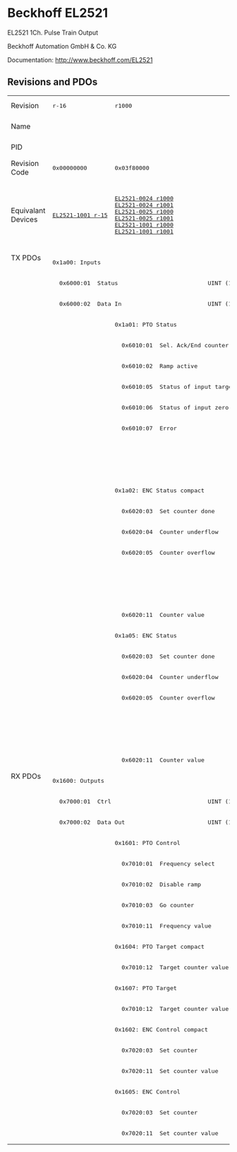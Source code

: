 # Beckhoff EL2521

EL2521 1Ch. Pulse Train Output

Beckhoff Automation GmbH & Co. KG

Documentation: <a href="http://www.beckhoff.com/EL2521">http://www.beckhoff.com/EL2521</a>

## Revisions and PDOs
<table>
<tr >
<td class="first">Revision</td>
<td ><pre>r-16</pre></td>
<td ><pre>r1000</pre></td>
<td ><pre>r1001</pre></td>
<td ><pre>r1002</pre></td>
<td ><pre>r1003</pre></td>
<td ><pre>r1004</pre></td>
<td ><pre>r1005</pre></td>
<td ><pre>r1006</pre></td>
</tr>
<tr >
<td class="first">Name</td>
<td  colspan=8 align="center"><pre>EL2521 1Ch. Pulse Train Output</pre></td>
</tr>
<tr >
<td class="first">PID</td>
<td  colspan=8 align="center"><pre>0x09d93052</pre></td>
</tr>
<tr >
<td class="first">Revision Code</td>
<td ><pre>0x00000000</pre></td>
<td ><pre>0x03f80000</pre></td>
<td ><pre>0x03f90000</pre></td>
<td ><pre>0x03fa0000</pre></td>
<td ><pre>0x03fb0000</pre></td>
<td ><pre>0x03fc0000</pre></td>
<td ><pre>0x03fd0000</pre></td>
<td ><pre>0x03fe0000</pre></td>
</tr>
<tr >
<td class="first">Equivalant Devices</td>
<td ><pre><a href="EL2521-1001">EL2521-1001 r-15</a></pre></td>
<td ><pre><a href="EL2521-0024">EL2521-0024 r1000</a><br/><a href="EL2521-0024">EL2521-0024 r1001</a><br/><a href="EL2521-0025">EL2521-0025 r1000</a><br/><a href="EL2521-0025">EL2521-0025 r1001</a><br/><a href="EL2521-1001">EL2521-1001 r1000</a><br/><a href="EL2521-1001">EL2521-1001 r1001</a></pre></td>
<td  colspan=2 align="center"></td>
<td  colspan=3 align="center"><pre><a href="EL2521-0024">EL2521-0024 r1002</a><br/><a href="EL2521-0024">EL2521-0024 r1003</a><br/><a href="EL2521-0024">EL2521-0024 r1004</a><br/><a href="EL2521-0025">EL2521-0025 r1002</a><br/><a href="EL2521-0025">EL2521-0025 r1003</a><br/><a href="EL2521-0025">EL2521-0025 r1004</a><br/><a href="EL2521-1001">EL2521-1001 r1002</a><br/><a href="EL2521-1001">EL2521-1001 r1003</a><br/><a href="EL2521-1001">EL2521-1001 r1004</a></pre></td>
<td ><pre><a href="EL2521-0024">EL2521-0024 r1005</a><br/><a href="EL2521-0025">EL2521-0025 r1005</a></pre></td>
</tr>
<tr class="txpdo pdosection">
<td class="first" rowspan=25 valign=top>TX PDOs</td>
<td colspan=8 align="left"><pre>0x1a00: Inputs</pre></td>
<td></td>
</tr>
<tr class="txpdo">
<td  colspan=8 align="left"><pre>  0x6000:01  Status                          UINT (16 bits)</pre></td>
</tr>
<tr class="txpdo">
<td  colspan=8 align="left"><pre>  0x6000:02  Data In                         UINT (16 bits)</pre></td>
</tr>
<tr class="txpdo pdosection">
<td ></td>
<td  colspan=7 align="left"><pre>0x1a01: PTO Status</pre></td>
</tr>
<tr class="txpdo">
<td ></td>
<td ><pre>  0x6010:01  Sel. Ack/End counter            BOOL</pre></td>
<td  colspan=6 align="left"><pre>  0x6010:01  Status__Sel. Ack/End counter    BOOL</pre></td>
</tr>
<tr class="txpdo">
<td ></td>
<td ><pre>  0x6010:02  Ramp active                     BOOL</pre></td>
<td  colspan=6 align="left"><pre>  0x6010:02  Status__Ramp active             BOOL</pre></td>
</tr>
<tr class="txpdo">
<td ></td>
<td ><pre>  0x6010:05  Status of input target          BOOL</pre></td>
<td  colspan=6 align="left"><pre>  0x6010:05  Status__Status of input target  BOOL</pre></td>
</tr>
<tr class="txpdo">
<td ></td>
<td ><pre>  0x6010:06  Status of input zero            BOOL</pre></td>
<td  colspan=6 align="left"><pre>  0x6010:06  Status__Status of input zero    BOOL</pre></td>
</tr>
<tr class="txpdo">
<td ></td>
<td ><pre>  0x6010:07  Error                           BOOL</pre></td>
<td  colspan=6 align="left"><pre>  0x6010:07  Status__Error                   BOOL</pre></td>
</tr>
<tr class="txpdo">
<td  colspan=7 align="left"></td>
<td ><pre>  0x6010:0e  Status__Sync error              BOOL</pre></td>
</tr>
<tr class="txpdo">
<td  colspan=7 align="left"></td>
<td ><pre>  0x6010:10  Status__TxPDO Toggle            BOOL</pre></td>
</tr>
<tr class="txpdo pdosection">
<td ></td>
<td  colspan=7 align="left"><pre>0x1a02: ENC Status compact</pre></td>
</tr>
<tr class="txpdo">
<td ></td>
<td ><pre>  0x6020:03  Set counter done                BOOL</pre></td>
<td  colspan=6 align="left"><pre>  0x6020:03  Status__Set counter done        BOOL</pre></td>
</tr>
<tr class="txpdo">
<td ></td>
<td ><pre>  0x6020:04  Counter underflow               BOOL</pre></td>
<td  colspan=6 align="left"><pre>  0x6020:04  Status__Counter underflow       BOOL</pre></td>
</tr>
<tr class="txpdo">
<td ></td>
<td ><pre>  0x6020:05  Counter overflow                BOOL</pre></td>
<td  colspan=6 align="left"><pre>  0x6020:05  Status__Counter overflow        BOOL</pre></td>
</tr>
<tr class="txpdo">
<td  colspan=7 align="left"></td>
<td ><pre>  0x6020:0e  Status__Sync error              BOOL</pre></td>
</tr>
<tr class="txpdo">
<td  colspan=7 align="left"></td>
<td ><pre>  0x6020:10  Status__TxPDO Toggle            BOOL</pre></td>
</tr>
<tr class="txpdo">
<td ></td>
<td  colspan=7 align="left"><pre>  0x6020:11  Counter value                   UINT (16 bits)</pre></td>
</tr>
<tr class="txpdo pdosection">
<td ></td>
<td  colspan=7 align="left"><pre>0x1a05: ENC Status</pre></td>
</tr>
<tr class="txpdo">
<td ></td>
<td ><pre>  0x6020:03  Set counter done                BOOL</pre></td>
<td  colspan=6 align="left"><pre>  0x6020:03  Status__Set counter done        BOOL</pre></td>
</tr>
<tr class="txpdo">
<td ></td>
<td ><pre>  0x6020:04  Counter underflow               BOOL</pre></td>
<td  colspan=6 align="left"><pre>  0x6020:04  Status__Counter underflow       BOOL</pre></td>
</tr>
<tr class="txpdo">
<td ></td>
<td ><pre>  0x6020:05  Counter overflow                BOOL</pre></td>
<td  colspan=6 align="left"><pre>  0x6020:05  Status__Counter overflow        BOOL</pre></td>
</tr>
<tr class="txpdo">
<td  colspan=7 align="left"></td>
<td ><pre>  0x6020:0e  Status__Sync error              BOOL</pre></td>
</tr>
<tr class="txpdo">
<td  colspan=7 align="left"></td>
<td ><pre>  0x6020:10  Status__TxPDO Toggle            BOOL</pre></td>
</tr>
<tr class="txpdo">
<td ></td>
<td  colspan=7 align="left"><pre>  0x6020:11  Counter value                   UDINT (32 bits)</pre></td>
</tr>
<tr class="rxpdo pdosection">
<td class="first" rowspan=18 valign=top>RX PDOs</td>
<td colspan=8 align="left"><pre>0x1600: Outputs</pre></td>
<td></td>
</tr>
<tr class="rxpdo">
<td  colspan=8 align="left"><pre>  0x7000:01  Ctrl                            UINT (16 bits)</pre></td>
</tr>
<tr class="rxpdo">
<td  colspan=8 align="left"><pre>  0x7000:02  Data Out                        UINT (16 bits)</pre></td>
</tr>
<tr class="rxpdo pdosection">
<td ></td>
<td  colspan=7 align="left"><pre>0x1601: PTO Control</pre></td>
</tr>
<tr class="rxpdo">
<td ></td>
<td ><pre>  0x7010:01  Frequency select                BOOL</pre></td>
<td  colspan=6 align="left"><pre>  0x7010:01  Control__Frequency select       BOOL</pre></td>
</tr>
<tr class="rxpdo">
<td ></td>
<td ><pre>  0x7010:02  Disable ramp                    BOOL</pre></td>
<td  colspan=6 align="left"><pre>  0x7010:02  Control__Disable ramp           BOOL</pre></td>
</tr>
<tr class="rxpdo">
<td ></td>
<td ><pre>  0x7010:03  Go counter                      BOOL</pre></td>
<td  colspan=6 align="left"><pre>  0x7010:03  Control__Go counter             BOOL</pre></td>
</tr>
<tr class="rxpdo">
<td ></td>
<td  colspan=7 align="left"><pre>  0x7010:11  Frequency value                 UINT (16 bits)</pre></td>
</tr>
<tr class="rxpdo pdosection">
<td ></td>
<td  colspan=7 align="left"><pre>0x1604: PTO Target compact</pre></td>
</tr>
<tr class="rxpdo">
<td ></td>
<td  colspan=7 align="left"><pre>  0x7010:12  Target counter value            UINT (16 bits)</pre></td>
</tr>
<tr class="rxpdo pdosection">
<td ></td>
<td  colspan=7 align="left"><pre>0x1607: PTO Target</pre></td>
</tr>
<tr class="rxpdo">
<td ></td>
<td  colspan=7 align="left"><pre>  0x7010:12  Target counter value            UDINT (32 bits)</pre></td>
</tr>
<tr class="rxpdo pdosection">
<td ></td>
<td  colspan=7 align="left"><pre>0x1602: ENC Control compact</pre></td>
</tr>
<tr class="rxpdo">
<td ></td>
<td ><pre>  0x7020:03  Set counter                     BOOL</pre></td>
<td  colspan=6 align="left"><pre>  0x7020:03  Control__Set counter            BOOL</pre></td>
</tr>
<tr class="rxpdo">
<td ></td>
<td  colspan=7 align="left"><pre>  0x7020:11  Set counter value               UINT (16 bits)</pre></td>
</tr>
<tr class="rxpdo pdosection">
<td ></td>
<td  colspan=7 align="left"><pre>0x1605: ENC Control</pre></td>
</tr>
<tr class="rxpdo">
<td ></td>
<td ><pre>  0x7020:03  Set counter                     BOOL</pre></td>
<td  colspan=6 align="left"><pre>  0x7020:03  Control__Set counter            BOOL</pre></td>
</tr>
<tr class="rxpdo">
<td ></td>
<td  colspan=7 align="left"><pre>  0x7020:11  Set counter value               UDINT (32 bits)</pre></td>
</tr>
</table>
